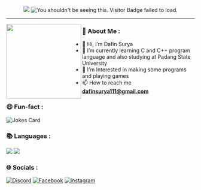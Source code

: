<p align="center">
  <img src="https://capsule-render.vercel.app/api?type=waving&color=gradient&text=Hi+There!&height=150&section=header"/>
  <img src="https://vbr.wocr.tk/badge?page_id=DxxxxY&color=000&text=Visitors&style=for-the-badge&logo=GitBook&logoColor=white&left_color=black&right_color=purple" alt="You shouldn't be seeing this. Visitor Badge failed to load.">
</p>

---
<img src="https://media.tenor.com/images/f2684f1e77b61d7d32243d9bfe36d445/tenor.gif  " align="left" width="200">
<p align="left">
<p/>
  
### 🌠 About Me :
- 👋 Hi, I’m Dafin Surya
- 🌱 I’m currently learning C and C++ program language and also studying at Padang State University
- 👀 I'm Interested in making some programs and playing games
- 📫 How to reach me **dafinsurya111@gmail.com**

### 😄 Fun-fact :

![Jokes Card](https://readme-jokes.vercel.app/api)

### 📚 Languages :
![](https://img.shields.io/badge/C-0000FF?style=for-the-badge&logo=C&logoColor=blue)
![](https://img.shields.io/badge/C++-0055FF?style=for-the-badge&logo=C++&logoColor=white)

### 🌐 Socials :
[![Discord](https://img.shields.io/badge/Discord-%237289DA.svg?logo=discord&logoColor=white)](https://discordapp.com/users/1051134719414243358) [![Facebook](https://img.shields.io/badge/Facebook-%231877F2.svg?logo=Facebook&logoColor=white)](https://web.facebook.com/dafinsurya.dafin) [![Instagram](https://img.shields.io/badge/Instagram-%23E4405F.svg?logo=Instagram&logoColor=white)](https://www.instagram.com/dafinsurya/)
